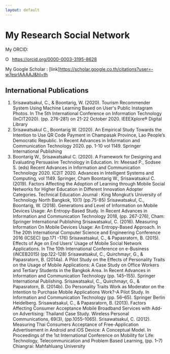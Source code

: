 ```yaml
---
layout: default
---
```


# My Research Social Network
My ORCID:
<div itemscope itemtype="https://schema.org/Person"><a itemprop="sameAs" content="https://orcid.org/0000-0003-3195-8628" href="https://orcid.org/0000-0003-3195-8628" target="orcid.widget" rel="me noopener noreferrer" style="vertical-align:top;"><img src="https://orcid.org/sites/default/files/images/orcid_16x16.png" style="width:1em;margin-right:.5em;" alt="ORCID iD icon">https://orcid.org/0000-0003-3195-8628</a></div>

My Google Scholar : [link]https://scholar.google.co.th/citations?user=-w7esrIAAAAJ&hl=th

## International Publications

1. Srisawatsakul, C., & Boontarig, W. (2020). Tourism Recommender System Using Machine Learning Based on User's Public Instagram Photos. In The 5th International Conference on Information Technology (InCIT2020). (pp. 276-281) on 21-22 October 2020. IEEEXplore® Digital Library
2. Srisawatsakul C., Boontarig W. (2020). An Empirical Study Towards the Intention to Use QR Code Payment in Champasak Province, Lao People’s Democratic Republic. In Recent Advances in Information and Communication Technology 2020. pp. 1-10 vol 1149. Springer International Publishing
3. Boontarig W., Srisawatsakul C. (2020). A Framework for Designing and Evaluating Persuasive Technology in Education. In: Meesad P., Sodsee S. (eds) Recent Advances in Information and Communication Technology 2020. IC2IT 2020. Advances in Intelligent Systems and Computing, vol 1149. Springer, Cham
Boontarig W., Srisawatsakul C. (2019). Factors Affecting the Adoption of Learning through Mobile Social Networks for Higher Education in Different Innovation Adopter Categories. Technical Education Journal : King Mongkut’s University of Technology North Bangkok, 10(1) (pp.75-85)
Srisawatsakul, C., Boontarig, W. (2018). Generations and Level of Information on Mobile Devices Usage: An Entropy-Based Study. In Recent Advances in Information and Communication Technology 2018, (pp. 267-276), Cham: Springer International Publishing
Srisawatsakul, C. (2016). Measuring Information On Mobile Devices Usage: An Entropy-Based Approach. In The 20th International Computer Science and Engineering Conference 2016 (ICSEC) (pp.171 -176)
Srisawatsakul, C., & Papasratorn, B. (2015). Effects of Age on End Users’ Usage of Mobile Social Network Applications. In The 10th International Conference on e-Business (iNCEB2015) (pp.122-128)
Srisawatsakul, C., Quirchmayr, G., & Papasratorn, B. (2014a). A Pilot Study on the Effects of Personality Traits on the Usage of Mobile Applications: A Case Study on Office Workers and Tertiary Students in the Bangkok Area. In Recent Advances in Information and Communication Technology (pp. 145–155). Springer International Publishing.
Srisawatsakul, C., Quirchmayr, G., & Papasratorn, B. (2014b). Do Personality Traits Work as Moderator on the Intention to Purchase Mobile Applications Work?-A Pilot Study. In Information and Communication Technology (pp. 56–65). Springer Berlin Heidelberg.
Srisawatsakul, C., & Papasratorn, B. (2013). Factors Affecting Consumer Acceptance Mobile Broadband Services with Add-on Advertising: Thailand Case Study. Wireless Personal Communications, 69(3), (pp.1055–1065).
Srisawatsakul, C. (2012). Measuring Thai Consumers Acceptance of Free-Application Advertisement in Android and iOS Device: A Conceptual Model. In Proceedings of the 1st International Conference on Mobility for Life: Technology, Telecommunication and Problem Based Learning, (pp. 1–7) Chiangrai: Mahfahluang University
